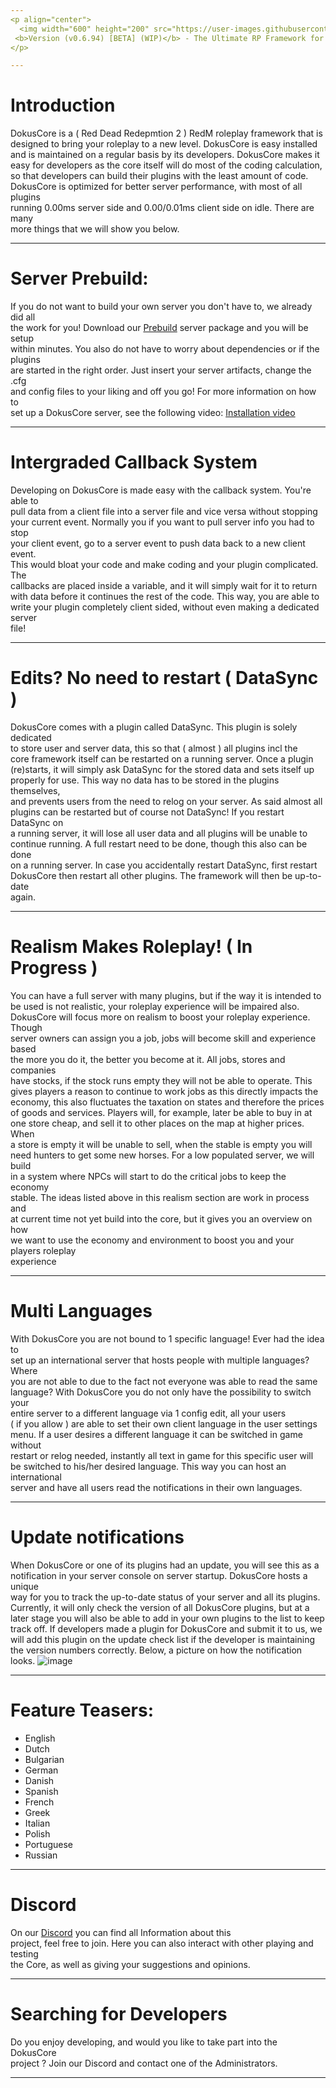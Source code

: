 ```yaml
---
<p align="center">
  <img width="600" height="200" src="https://user-images.githubusercontent.com/49053928/111937011-2e9b8080-8ac7-11eb-914a-a0d94380d611.gif"><br>
 <b>Version (v0.6.94) [BETA] (WIP)</b> - The Ultimate RP Framework for RedM.
</p>

---
```

# Introduction
DokusCore is a ( Red Dead Redepmtion 2 ) RedM roleplay framework that is <br>
designed to bring your roleplay to a new level. DokusCore is easy installed <br>
and is maintained on a regular basis by its developers. DokusCore makes it <br>
easy for developers as the core itself will do most of the coding calculation, <br>
so that developers can build their plugins with the least amount of code. <br>
DokusCore is optimized for better server performance, with most of all plugins <br>
running 0.00ms server side and 0.00/0.01ms client side on idle. There are many <br>
more things that we will show you below.

---
# Server Prebuild:
If you do not want to build your own server you don't have to, we already did all   <br>
the work for you! Download our [Prebuild](https://github.com/DokusCore/Server-Prebuild) server package and you will be setup  <br>
within minutes. You also do not have to worry about dependencies or if the plugins <br>
are started in the right order. Just insert your server artifacts, change the .cfg <br>
and config files to your liking and off you go! For more information on how to <br>
set up a DokusCore server, see the following video: [Installation video](https://www.youtube.com/watch?v=NlJFFRzWvDE) <br>

---
# Intergraded Callback System
Developing on DokusCore is made easy with the callback system. You're able to <br>
pull data from a client file into a server file and vice versa without stopping <br>
your current event. Normally you if you want to pull server info you had to stop <br>
your client event, go to a server event to push data back to a new client event. <br>
This would bloat your code and make coding and your plugin complicated. The <br>
callbacks are placed inside a variable, and it will simply wait for it to return <br>
with data before it continues the rest of the code. This way, you are able to <br>
write your plugin completely client sided, without even making a dedicated server <br>
file!

---
# Edits? No need to restart ( DataSync )
DokusCore comes with a plugin called DataSync. This plugin is solely dedicated <br>
to store user and server data, this so that ( almost ) all plugins incl the <br>
core framework itself can be restarted on a running server. Once a plugin <br>
(re)starts, it will simply ask DataSync for the stored data and sets itself up <br>
properly for use. This way no data has to be stored in the plugins themselves, <br>
and prevents users from the need to relog on your server.  As said almost all <br>
plugins can be restarted but of course not DataSync! If you restart DataSync on <br>
a running server, it will lose all user data and all plugins will be unable to <br>
continue running. A full restart need to be done, though this also can be done <br>
on a running server. In case you accidentally restart DataSync, first restart <br>
DokusCore then restart all other plugins. The framework will then be up-to-date <br>
again.

---
# Realism Makes Roleplay! ( In Progress )
You can have a full server with many plugins, but if the way it is intended to <br>
be used is not realistic, your roleplay experience will be impaired also. <br>
DokusCore will focus more on realism to boost your roleplay experience. Though <br>
server owners can assign you a job, jobs will become skill and experience based <br>
the more you do it, the better you become at it. All jobs, stores and companies <br>
have stocks, if the stock runs empty they will not be able to operate. This <br>
gives players a reason to continue to work jobs as this directly impacts the <br>
economy, this also fluctuates the taxation on states and therefore the prices <br>
of goods and services. Players will, for example, later be able to buy in at <br>
one store cheap, and sell it to other places on the map at higher prices. When <br>
a store is empty it will be unable to sell, when the stable is empty you will <br>
need hunters to get some new horses. For a low populated server, we will build <br>
in a system where NPCs will start to do the critical jobs to keep the economy <br>
stable. The ideas listed above in this realism section are work in process and <br>
at current time not yet build into the core, but it gives you an overview on how <br>
we want to use the economy and environment to boost you and your players roleplay <br>
experience

---
# Multi Languages
With DokusCore you are not bound to 1 specific language! Ever had the idea to  <br>
set up an international server that hosts people with multiple languages? Where  <br>
you are not able to due to the fact not everyone was able to read the same  <br>
language? With DokusCore you do not only have the possibility to switch your  <br>
entire server to a different language via 1 config edit, all your users  <br>
( if you allow ) are able to set their own client language in the user settings  <br>
menu. If a user desires a different language it can be switched in game without <br>
restart or relog needed, instantly all text in game for this specific user will  <br>
be switched to his/her desired language. This way you can host an international  <br>
server and have all users read the notifications in their own languages.

---
# Update notifications
When DokusCore or one of its plugins had an update, you will see this as a <br>
notification in your server console on server startup. DokusCore hosts a unique <br>
way for you to track the up-to-date status of your server and all its plugins. <br>
Currently, it will only check the version of all DokusCore plugins, but at a <br>
later stage you will also be able to add in your own plugins to the list to keep <br>
track off. If developers made a plugin for DokusCore and submit it to us, we <br>
will add this plugin on the update check list if the developer is maintaining <br>
the version numbers correctly. Below, a picture on how the notification looks.
![image](https://user-images.githubusercontent.com/49053928/179832398-f8888e17-52bd-41d1-9d41-ed083c9d3c28.png)


---
# Feature Teasers:
- English
- Dutch
- Bulgarian
- German
- Danish
- Spanish
- French
- Greek
- Italian
- Polish
- Portuguese
- Russian

---
# Discord
On our [Discord](https://discord.io/dokuscore) you can find all Information about this<br>
project, feel free to join. Here you can also interact with other playing and testing<br>
the Core, as well as giving your suggestions and opinions.

---
# Searching for Developers
Do you enjoy developing, and would you like to take part into the DokusCore<br>
project ? Join our Discord and contact one of the Administrators.

---
